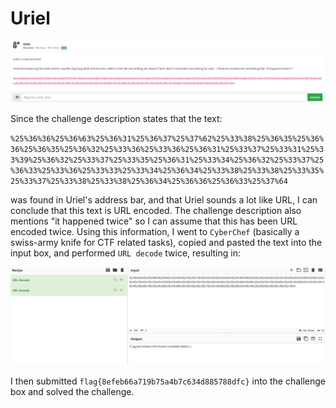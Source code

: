 # Uriel
![](../images/uriel-part-1.png)

Since the challenge description states that the text:

`%25%36%36%25%36%63%25%36%31%25%36%37%25%37%62%25%33%38%25%36%35%25%36%36%25%36%35%25%36%32%25%33%36%25%33%36%25%36%31%25%33%37%25%33%31%25%33%39%25%36%32%25%33%37%25%33%35%25%36%31%25%33%34%25%36%32%25%33%37%25%36%33%25%33%36%25%33%33%25%33%34%25%36%34%25%33%38%25%33%38%25%33%35%25%33%37%25%33%38%25%33%38%25%36%34%25%36%36%25%36%33%25%37%64`

was found in Uriel's address bar, and that Uriel sounds a lot like URL, I can conclude that this text is URL encoded. The challenge description also mentions "it happened twice" so I can assume that this has been URL encoded twice. Using this information, I went to `CyberChef` (basically a swiss-army knife for CTF related tasks), copied and pasted the text into the input box, and performed `URL decode` twice, resulting in:

![](../images/uriel-part-2.png)

I then submitted `flag{8efeb66a719b75a4b7c634d885788dfc}` into the challenge box and solved the challenge.
